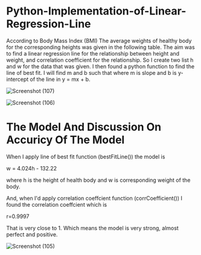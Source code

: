 # Python-Implementation-of-Linear-Regression-Line


According to Body Mass Index (BMI) The average weights of healthy body for the corresponding heights was given in the following table. The aim was to find a linear regression line for the relationship between height and weight, and correlation coefficient for the relationship. So I create two list h and w for the data that was given. I then found a python function to find the line of best fit. I will find m and b such that where m is slope and b is y-intercept of the line in  y = mx + b. 




![Screenshot (107)](https://github.com/deonjr04/Python-Implementation-of-Linear-Regression-Line/assets/146729697/2f6961b8-980c-473a-a7df-8cf6557bc4fb)

![Screenshot (106)](https://github.com/deonjr04/Python-Implementation-of-Linear-Regression-Line/assets/146729697/fe36d604-b69b-416f-8412-86006c86b62f)




# The Model And Discussion On Accuricy Of The Model
When I apply line of best fit function (bestFitLine()) the model is

w = 4.024h - 132.22

where h is the height of health body and w is corresponding weight of the body.

And, when I'd apply correlation coeffcient function (corrCoefficient()) I found the correlation coeffcient which is

r=0.9997

That is very close to 1. Which means the model is very strong, almost perfect and positive.


![Screenshot (105)](https://github.com/deonjr04/Python-Implementation-of-Linear-Regression-Line/assets/146729697/882d576d-8a07-4697-9108-1ecff2d94f55)




